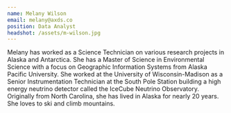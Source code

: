 ```yaml
---
name: Melany Wilson
email: melany@axds.co
position: Data Analyst
headshot: /assets/m-wilson.jpg
---
```

Melany has worked as a Science Technician on various research projects in Alaska and Antarctica. She has a Master of Science in Environmental Science with a focus on Geographic Information Systems from Alaska Pacific University. She worked at the University of Wisconsin-Madison as a Senior Instrumentation Technician at the South Pole Station building a high energy neutrino detector called the IceCube Neutrino Observatory. Originally from North Carolina, she has lived in Alaska for nearly 20 years. She loves to ski and climb mountains.
